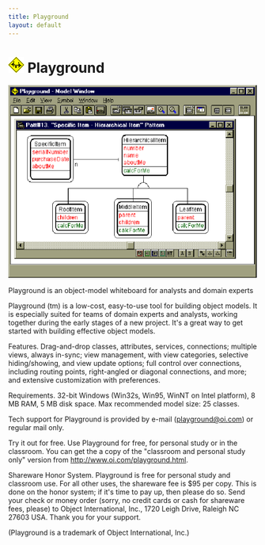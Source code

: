 ```yaml
---
title: Playground
layout: default
---
```


# ![icon](./img/Strpat00000000.gif) Playground 

![screenshot](./img/Strpat00000001.gif) 

Playground is an object-model whiteboard for analysts and domain experts

Playground (tm) is a low-cost, easy-to-use tool for building object models. It is
especially suited for teams of domain experts and analysts, working together during the
early stages of a new project. It's a great way to get started with building effective
object models.

Features. Drag-and-drop classes, attributes, services, connections; multiple
views, always in-sync; view management, with view categories, selective hiding/showing,
and view update options; full control over connections, including routing points,
right-angled or diagonal connections, and more; and extensive customization with
preferences.

Requirements. 32-bit Windows (Win32s, Win95, WinNT on Intel platform), 8 MB RAM,
5 MB disk space. Max recommended model size: 25 classes.

Tech support for Playground is provided by e-mail (playground@oi.com) or regular
mail only.

Try it out for free. Use Playground for free, for personal study or in the
classroom. You can get the a copy of the &quot;classroom and personal study only&quot;
version from http://www.oi.com/playground.html.

Shareware Honor System. Playground is free for personal study and classroom use.
For all other uses, the shareware fee is $95 per copy. This is done on the honor system;
if it's time to pay up, then please do so. Send your check or money order (sorry, no
credit cards or cash for shareware fees, please) to Object International, Inc., 1720 Leigh
Drive, Raleigh NC 27603 USA. Thank you for your support.

(Playground is a trademark of Object International, Inc.)

